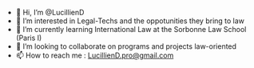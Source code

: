 - 👋 Hi, I’m @LucillienD
- 👀 I’m interested in Legal-Techs and the oppotunities they bring to law
- 🌱 I’m currently learning International Law at the Sorbonne Law School (Paris I)
- 💞️ I’m looking to collaborate on programs and projects law-oriented
- 📫 How to reach me : LucillienD.pro@gmail.com

<!---
LucillienD/LucillienD is a ✨ special ✨ repository because its `README.md` (this file) appears on your GitHub profile.
You can click the Preview link to take a look at your changes.
--->
